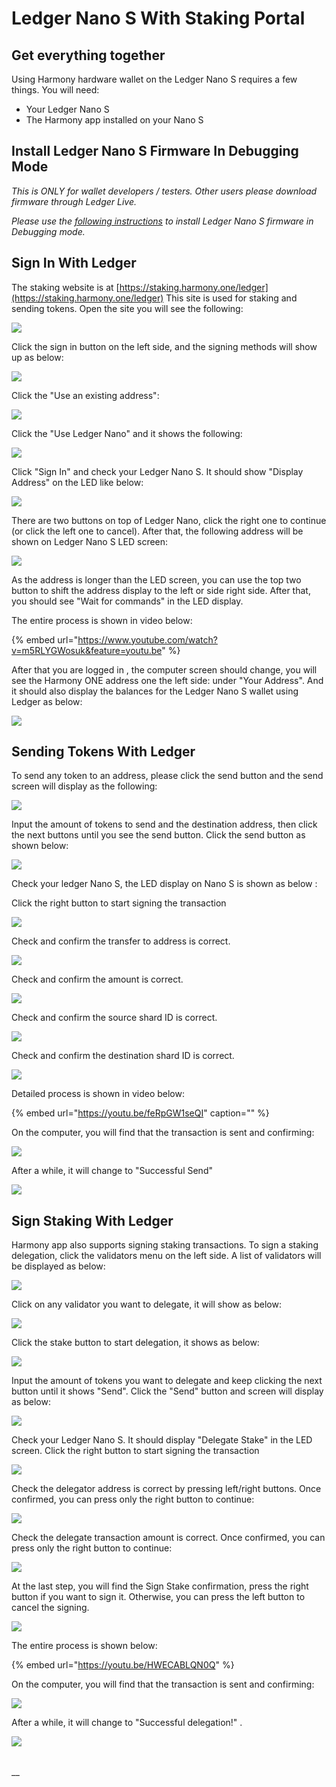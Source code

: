 # Ledger Nano S With Staking Portal

## Get everything together

Using Harmony hardware wallet on the Ledger Nano S requires a few things. You will need:

* Your Ledger Nano S
* The Harmony app installed on your Nano S

## Install Ledger Nano S Firmware In Debugging Mode

_This is ONLY for wallet developers / testers. Other users please download firmware through Ledger Live._

_Please use the_ [_following instructions_](https://docs.harmony.one/home/wallet-guides/ledger/install-and-setup) _to install Ledger Nano S firmware in Debugging mode._ 

## Sign In With Ledger 

The staking website is at [https://staking.harmony.one/ledger](https://staking.harmony.one/ledger)  This site is used for staking and sending tokens.  Open the site you will see the following: 

![](../../.gitbook/assets/assets_-lleolyqeg_gkuo5rehq_-lw-til_4d3hoiy6ona2_-lw0331xfmsyocqg2vla_screen-shot-2019-12-13-at-12.1.jpg)

Click the sign in button on the left side, and the signing methods will show up as below: 

![](../../.gitbook/assets/assets_-lleolyqeg_gkuo5rehq_-lw-til_4d3hoiy6ona2_-lw03d3o3tczqx172joy_screen-shot-2019-12-13-at-12.1.jpg)

Click the "Use an existing address":

![](../../.gitbook/assets/assets_-lleolyqeg_gkuo5rehq_-lw-til_4d3hoiy6ona2_-lw05kh8fdmz5js24bxr_screen-shot-2019-12-13-at-1.10.jpg)

Click the "Use Ledger Nano" and it shows the following:

![](../../.gitbook/assets/assets_-lleolyqeg_gkuo5rehq_-lw-til_4d3hoiy6ona2_-lw0b-x8hdb2glb7hf0t_screen-shot-2019-12-13-at-1.35.jpg)



Click "Sign In" and check your Ledger Nano S.  It should show "Display Address" on the LED like below:

![](https://blobscdn.gitbook.com/v0/b/gitbook-28427.appspot.com/o/assets%2F-LlYdMT-Wp5uYwcF_tMW%2F-Lp17W8qGssyWUeQC8Hm%2F-Lp1QqkoLZa7pg6QMFeO%2F1assets_-LlYdMT-Wp5uYwcF_tMW.jpg?alt=media&token=32fe24fd-f99c-48d3-84a6-48e1e3664fc6)

There are two buttons on top of Ledger Nano, click the right one to continue \(or click the left one to cancel\). After that, the following address will be shown on Ledger Nano S LED screen:‌

![](https://blobscdn.gitbook.com/v0/b/gitbook-28427.appspot.com/o/assets%2F-LlYdMT-Wp5uYwcF_tMW%2F-Lp17W8qGssyWUeQC8Hm%2F-Lp1QtQgDJ6cR36TkYqq%2F2.jpg?alt=media&token=3c767945-33b3-432f-a959-faaba7f3d010)

As the address is longer than the LED screen, you can use the top two button to shift the address display to the left or side right side.  After that, you should see "Wait for commands" in the LED display. 

The entire process is shown in video below:

{% embed url="https://www.youtube.com/watch?v=m5RLYGWosuk&feature=youtu.be" %}

After that you are logged in , the computer screen should change, you will see the Harmony ONE address one the left side: under "Your Address". And it should also display the balances for the Ledger Nano S wallet using Ledger as below: 

![](../../.gitbook/assets/screen-shot-2019-12-13-at-1.37.48-pm.png)

## Sending Tokens With Ledger 

To send any token to an address, please click the send button and the send screen will display as the following:

![](../../.gitbook/assets/screen-shot-2019-12-13-at-1.48.03-pm.png)

Input the amount of tokens to send and the destination address, then click the next buttons until you see the send button. Click the send button as shown below: 

![](../../.gitbook/assets/screen-shot-2019-12-13-at-1.50.27-pm.png)

Check your ledger Nano S, the LED display on Nano S is shown as below :‌

Click the right button to start signing the transaction

![](https://blobscdn.gitbook.com/v0/b/gitbook-28427.appspot.com/o/assets%2F-LlYdMT-Wp5uYwcF_tMW%2F-Lp1RBqYpGIEBEHFW8oF%2F-Lp1fC7Z1fvYt5C5Rjal%2F1.jpg?alt=media&token=82958d36-4e76-4f8a-96b0-242b5facaea8)

Check and confirm the transfer to address is correct.

![](https://blobscdn.gitbook.com/v0/b/gitbook-28427.appspot.com/o/assets%2F-LlYdMT-Wp5uYwcF_tMW%2F-Lo6dy17b06JV4uSf0x9%2F-Lo6eqqLsb2bDwiMQ2rI%2F3.jpg?alt=media&token=bc38b856-e854-4c5d-97c9-a4e4b7dd3430)

Check and confirm the amount is correct.

![](https://blobscdn.gitbook.com/v0/b/gitbook-28427.appspot.com/o/assets%2F-LlYdMT-Wp5uYwcF_tMW%2F-Lo6dy17b06JV4uSf0x9%2F-Lo6esS-QaHgW53hL09S%2F4.jpg?alt=media&token=ee9e5941-3b23-4d23-8395-4313c7bf2986)

Check and confirm the source shard ID is correct.

![](https://blobscdn.gitbook.com/v0/b/gitbook-28427.appspot.com/o/assets%2F-LlYdMT-Wp5uYwcF_tMW%2F-Lo6dy17b06JV4uSf0x9%2F-Lo6ewoJRmrEgmFneCVn%2F5.jpg?alt=media&token=691a919a-c841-4d41-bfe9-a3d658ab2e9e)

Check and confirm the destination shard ID is correct.

![](https://blobscdn.gitbook.com/v0/b/gitbook-28427.appspot.com/o/assets%2F-LlYdMT-Wp5uYwcF_tMW%2F-Lo6dy17b06JV4uSf0x9%2F-Lo6eyZo-Z2Dia94jFx3%2F6.jpg?alt=media&token=1da33a34-7a21-4572-8b36-f93e90563a73)

Detailed process is shown in video below:

{% embed url="https://youtu.be/feRpGW1seQI" caption="" %}



On the computer, you will find that the transaction is sent and confirming: 

![](../../.gitbook/assets/screen-shot-2019-12-13-at-1.52.32-pm.png)

After a while, it will change to "Successful Send" 

![](../../.gitbook/assets/screen-shot-2019-12-13-at-1.53.30-pm.png)

## Sign Staking With Ledger 

Harmony app also supports signing staking transactions. To sign a staking delegation,  click the validators menu on the left side. A list of validators will be displayed as below:  

![](../../.gitbook/assets/screen-shot-2019-12-13-at-2.04.49-pm.png)

Click on any validator you want to delegate, it will show as below: 

![](../../.gitbook/assets/screen-shot-2019-12-13-at-2.05.19-pm.png)

Click the stake button to start delegation, it shows as below: 

![](../../.gitbook/assets/screen-shot-2019-12-13-at-2.05.53-pm.png)

Input the amount of tokens you want to delegate and keep clicking the next button until it shows "Send". Click the "Send" button and screen will display as below: 

![](../../.gitbook/assets/screen-shot-2019-12-13-at-2.07.00-pm.png)

Check your Ledger Nano S. It should display "Delegate Stake" in the LED screen. Click the right button to start signing the transaction

![](../../.gitbook/assets/img_4188.jpeg)

Check the delegator address is correct by pressing left/right buttons. Once confirmed, you can press only the right button to continue: 

![](../../.gitbook/assets/img_4192.jpeg)

Check the delegate transaction amount is correct. Once confirmed, you can press only the right button to continue: 

![](../../.gitbook/assets/img_4194.jpeg)

At the last step, you will find the Sign Stake confirmation, press the right button if you want to sign it. Otherwise, you can press the left button to cancel the signing. 

![](../../.gitbook/assets/img_4196.jpeg)

The entire process is shown below:

{% embed url="https://youtu.be/HWECABLQN0Q" %}

On the computer, you will find that the transaction is sent and confirming:

![](../../.gitbook/assets/screen-shot-2019-12-13-at-2.09.50-pm.png)

After a while, it will change to "Successful delegation!" .

![](../../.gitbook/assets/screen-shot-2019-12-13-at-2.13.08-pm.png)

|  |
| :--- |


\_\_

